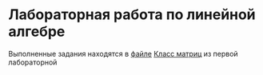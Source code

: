 # Лабораторная работа по линейной алгебре

Выполненные задания находятся в [файле](https://github.com/anutashakina/linal_lab/blob/main/new_hehe.ipynb)
[Класс матриц](https://github.com/anutashakina/linal_lab/blob/main/matrix.py) из первой лабораторной
